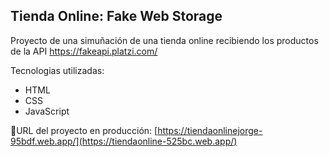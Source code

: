 Tienda Online: Fake Web Storage
--

Proyecto de una simuñación de una tienda online recibiendo los productos de la API https://fakeapi.platzi.com/

Tecnologias utilizadas:
  - HTML
  - CSS
  - JavaScript

🛜URL del proyecto en producción: [https://tiendaonlinejorge-95bdf.web.app/](https://tiendaonline-525bc.web.app/)
